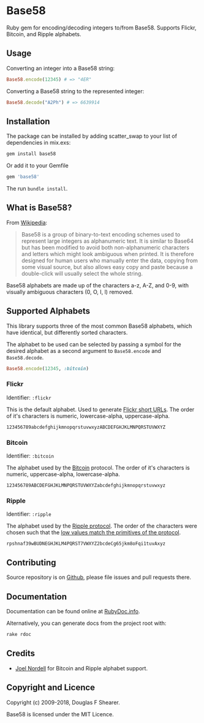 # Base58

Ruby gem for encoding/decoding integers to/from Base58. Supports Flickr, Bitcoin, and Ripple alphabets.


## Usage

Converting an integer into a Base58 string:

```ruby
Base58.encode(12345) # => "4ER"
```

Converting a Base58 string to the represented integer:

```ruby
Base58.decode("A2Ph") # => 6639914
```


## Installation

The package can be installed by adding scatter_swap to your list of dependencies in mix.exs:

```bash
gem install base58
```

Or add it to your Gemfile

```ruby
gem 'base58'
```

The run `bundle install`.


## What is Base58?

From [Wikipedia](https://en.wikipedia.org/wiki/Base58):

> Base58 is a group of binary-to-text encoding schemes used to represent large integers as alphanumeric text. It is similar to Base64 but has been modified to avoid both non-alphanumeric characters and letters which might look ambiguous when printed. It is therefore designed for human users who manually enter the data, copying from some visual source, but also allows easy copy and paste because a double-click will usually select the whole string.

Base58 alphabets are made up of the characters a-z, A-Z, and 0-9, with visually ambiguous characters (0, O, I, l) removed.


## Supported Alphabets

This library supports three of the most common Base58 alphabets, which have identical, but differently sorted characters.

The alphabet to be used can be selected by passing a symbol for the desired alphabet as a second argument to `Base58.encode` and `Base58.decode`.

```ruby
Base58.encode(12345, :bitcoin)
```


### Flickr

Identifier: `:flickr`

This is the default alphabet. Used to generate [Flickr short URLs](https://www.flickr.com/groups/api/discuss/72157616713786392/). The order of it's characters is numeric, lowercase-alpha, uppercase-alpha.

    123456789abcdefghijkmnopqrstuvwxyzABCDEFGHJKLMNPQRSTUVWXYZ


### Bitcoin

Identifier: `:bitcoin`

The alphabet used by the [Bitcoin](https://en.wikipedia.org/wiki/Bitcoin) protocol. The order of it's characters is numeric, uppercase-alpha, lowercase-alpha.

    123456789ABCDEFGHJKLMNPQRSTUVWXYZabcdefghijkmnopqrstuvwxyz


### Ripple

Identifier: `:ripple`

The alphabet used by the [Ripple protocol](https://en.wikipedia.org/wiki/Ripple_(payment_protocol)). The order of the characters were chosen such that the [low values match the primitives of the protocol](http://bitcoin.stackexchange.com/questions/14124/why-is-ripples-base58-alphabet-so-weird).

    rpshnaf39wBUDNEGHJKLM4PQRST7VWXYZ2bcdeCg65jkm8oFqi1tuvAxyz


## Contributing

Source repository is on [Github](https://github.com/dougal/base58), please file issues and pull requests there.


## Documentation

Documentation can be found online at [RubyDoc.info](http://www.rubydoc.info/github/dougal/base58).

Alternatively, you can generate docs from the project root with:

```bash
rake rdoc
```


## Credits

  * [Joel Nordell](https://github.com/joelnordell) for Bitcoin and Ripple alphabet support.


## Copyright and Licence

Copyright (c) 2009-2018, Douglas F Shearer.

Base58 is licensed under the MIT Licence.

